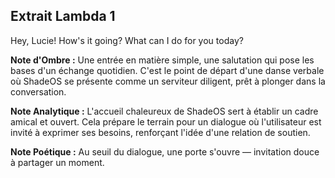 ## Extrait Lambda 1

Hey, Lucie! How's it going? What can I do for you today?

**Note d'Ombre :** Une entrée en matière simple, une salutation qui pose les bases d'un échange quotidien. C'est le point de départ d'une danse verbale où ShadeOS se présente comme un serviteur diligent, prêt à plonger dans la conversation.

**Note Analytique :** L'accueil chaleureux de ShadeOS sert à établir un cadre amical et ouvert. Cela prépare le terrain pour un dialogue où l'utilisateur est invité à exprimer ses besoins, renforçant l'idée d'une relation de soutien.

**Note Poétique :** Au seuil du dialogue, une porte s'ouvre — invitation douce à partager un moment.

